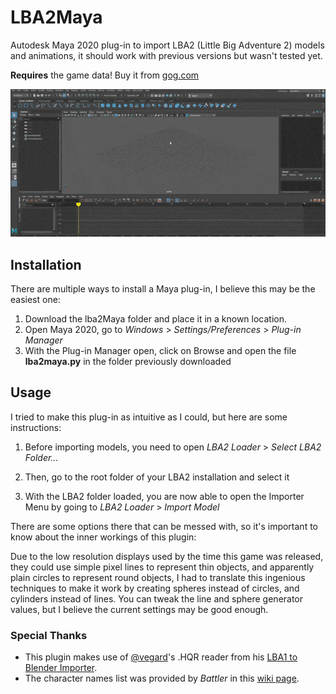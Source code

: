 # LBA2Maya
Autodesk Maya 2020 plug-in to import LBA2 (Little Big Adventure 2) models and animations, it should work with previous versions but wasn't tested yet.

**Requires** the game data! Buy it from [gog.com](https://www.gog.com/game/little_big_adventure_2)

![alt text](https://raw.githubusercontent.com/b-tuma/LBA2Maya/master/importer.gif "fun stuff")

## Installation

There are multiple ways to install a Maya plug-in, I believe this may be the easiest one:

1. Download the lba2Maya folder and place it in a known location.
2. Open Maya 2020, go to *Windows* > *Settings/Preferences* > *Plug-in Manager*
3. With the Plug-in Manager open, click on Browse and open the file **lba2maya.py** in the folder previously downloaded

## Usage

I tried to make this plug-in as intuitive as I could, but here are some instructions:

1. Before importing models, you need to open *LBA2 Loader* > *Select LBA2 Folder...*

2. Then, go to the root folder of your LBA2 installation and select it

3. With the LBA2 folder loaded, you are now able to open the Importer Menu by going to *LBA2 Loader* > *Import Model*

There are some options there that can be messed with, so it's important to know about the inner workings of this plugin:

Due to the low resolution displays used by the time this game was released, they could use simple pixel lines to represent thin objects, and apparently plain circles to represent round objects, I had to translate this ingenious techniques to make it work by creating spheres instead of circles, and cylinders instead of lines.
You can tweak the line and sphere generator values, but I believe the current settings may be good enough.

### Special Thanks
* This plugin makes use of [@vegard](https://github.com/vegard)'s .HQR reader from his [LBA1 to Blender Importer](https://github.com/vegard/blender-lba).
* The character names list was provided by *Battler* in this [wiki page](http://lbafileinfo.kazekr.net/index.php?title=LBA2:Body.hqr).

